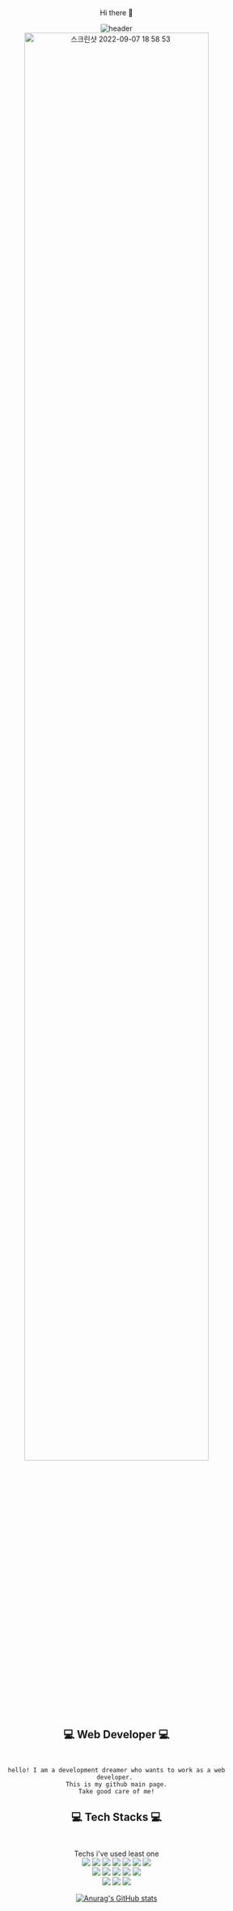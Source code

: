 
<!--
**Malbongs/Malbongs** is a ✨ _special_ ✨ repository because its `README.md` (this file) appears on your GitHub profile.

Here are some ideas to get you started:

- 🔭 I’m currently working on ...
- 🌱 I’m currently learning ...
- 👯 I’m looking to collaborate on ...
- 🤔 I’m looking for help with ...
- 💬 Ask me about ...
- 📫 How to reach me: ...
- 😄 Pronouns: ...
- ⚡ Fun fact: ...
-->
<div align = "center"> 
 Hi there 👋

![header](https://capsule-render.vercel.app/api?type=waving&color=auto&height=200&section=header&text=Malbongs&fontSize=60)<br>
<img width="85%" alt="스크린샷 2022-09-07 18 58 53" src="https://user-images.githubusercontent.com/99636339/189087370-325486fc-e876-4d2a-a7ad-829c0a81c9c9.png">

## 💻  Web Developer 💻 <br><br>


    hello! I am a development dreamer who wants to work as a web developer. 
    This is my github main page.
    Take good care of me!

## 💻  Tech Stacks 💻 <br><br>
Techs i've used least one<br>
<img src ="https://img.shields.io/badge/JS-F7DF1E.svg?&style=for-the-badge&logo=JavaScript&logoColor=white"/>
<img src ="https://img.shields.io/badge/Figma-F24E1E.svg?&style=for-the-badge&logo=Figma&logoColor=white"/>
<img src ="https://img.shields.io/badge/npm-CB3837.svg?&style=for-the-badge&logo=npm&logoColor=white"/>
<img src ="https://img.shields.io/badge/VScode-007ACC.svg?&style=for-the-badge&logo=Visual Studio Code&logoColor=white"/>
<img src ="https://img.shields.io/badge/Spring-6DB33F.svg?&style=for-the-badge&logo=Spring&logoColor=white"/>
<img src ="https://img.shields.io/badge/node.js-339933.svg?&style=for-the-badge&logo=Node.js&logoColor=white"/>
<img src ="https://img.shields.io/badge/jQuery-0769AD.svg?&style=for-the-badge&logo=jQuery&logoColor=white"/><br>
<img src ="https://img.shields.io/badge/HTML-E34F26.svg?&style=for-the-badge&logo=HTML5&logoColor=white"/>
<img src ="https://img.shields.io/badge/CSS-572B6.svg?&style=for-the-badge&logo=CSS3&logoColor=white"/>
<img src ="https://img.shields.io/badge/Bootstrap-7952B3.svg?&style=for-the-badge&logo=Bootstrap&logoColor=white"/>
<img src ="https://img.shields.io/badge/express-000000.svg?&style=for-the-badge&logo=Express&logoColor=white"/>
<img src ="https://img.shields.io/badge/Git-F05032.svg?&style=for-the-badge&logo=Git&logoColor=white"/><br>
<img src ="https://img.shields.io/badge/GitHub-181717.svg?&style=for-the-badge&logo=GitHub&logoColor=white"/>
<img src ="https://img.shields.io/badge/Oracle-F80000.svg?&style=for-the-badge&logo=Oracle&logoColor=white"/>
<img src ="https://img.shields.io/badge/MySQL-4479A1.svg?&style=for-the-badge&logo=MySQL&logoColor=white"/>





[![Anurag's GitHub stats](https://github-readme-stats.vercel.app/api?username=Malbongs)](https://github.com/Malbongs/github-readme-stats)
</div>
